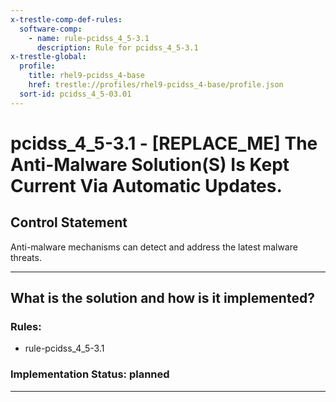 ```yaml
---
x-trestle-comp-def-rules:
  software-comp:
    - name: rule-pcidss_4_5-3.1
      description: Rule for pcidss_4_5-3.1
x-trestle-global:
  profile:
    title: rhel9-pcidss_4-base
    href: trestle://profiles/rhel9-pcidss_4-base/profile.json
  sort-id: pcidss_4_5-03.01
---
```


# pcidss_4_5-3.1 - \[REPLACE_ME\] The Anti-Malware Solution(S) Is Kept Current Via Automatic Updates.

## Control Statement

Anti-malware mechanisms can detect and address the latest malware threats.

______________________________________________________________________

## What is the solution and how is it implemented?

<!-- For implementation status enter one of: implemented, partial, planned, alternative, not-applicable -->

<!-- Note that the list of rules under ### Rules: is read-only and changes will not be captured after assembly to JSON -->

<!-- Add control implementation description here for control: pcidss_4_5-3.1 -->

### Rules:

  - rule-pcidss_4_5-3.1

### Implementation Status: planned

______________________________________________________________________
